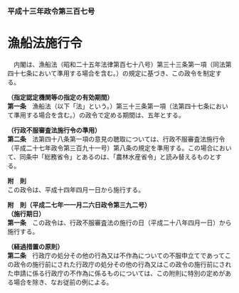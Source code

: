 ### 平成十三年政令第三百七号  
# 漁船法施行令  
　内閣は、漁船法（昭和二十五年法律第百七十八号）第三十三条第一項（同法第四十七条において準用する場合を含む。）の規定に基づき、この政令を制定する。  
  
**（指定認定機関等の指定の有効期間）**  
**第一条**　漁船法（以下「法」という。）第三十三条第一項（法第四十七条において準用する場合を含む。）の政令で定める期間は、五年とする。  
  
**（行政不服審査法施行令の準用）**  
**第二条**　法第四十八条第一項の意見の聴取については、行政不服審査法施行令（平成二十七年政令第三百九十一号）第八条の規定を準用する。この場合において、同条中「総務省令」とあるのは、「農林水産省令」と読み替えるものとする。  
  
**附　則**  
この政令は、平成十四年四月一日から施行する。  
  
**附　則（平成二七年一一月二六日政令第三九二号）**  
**（施行期日）**  
**第一条**　この政令は、行政不服審査法の施行の日（平成二十八年四月一日）から施行する。  
  
**（経過措置の原則）**  
**第二条**　行政庁の処分その他の行為又は不作為についての不服申立てであってこの政令の施行前にされた行政庁の処分その他の行為又はこの政令の施行前にされた申請に係る行政庁の不作為に係るものについては、この附則に特別の定めがある場合を除き、なお従前の例による。  
  
